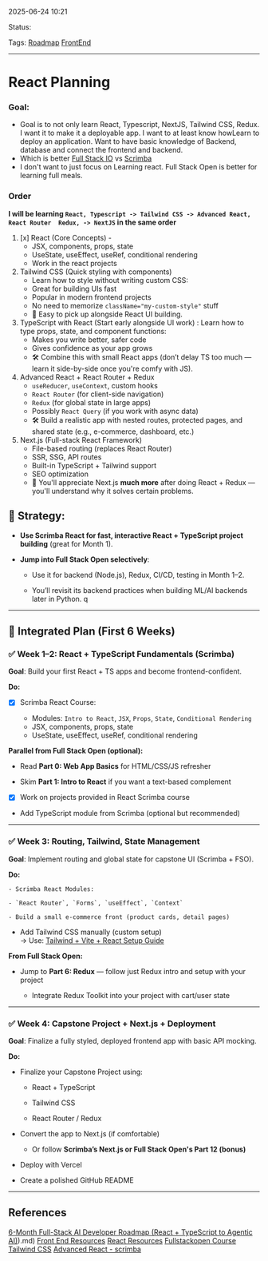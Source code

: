 
2025-06-24 10:21

Status: 

Tags: [Roadmap](../../3%20-%20Tags/Roadmap.md) [FrontEnd](../../3%20-%20Tags/FrontEnd.md) 

---
# React Planning

### Goal:
- Goal is to not only learn React, Typescript, NextJS, Tailwind CSS, Redux. I want it to make it a deployable app. I want to at least know howLearn  to deploy an application. Want to have basic knowledge of Backend, database and connect the frontend and backend. 
- Which is better [Full Stack IO](https://fullstackopen.com/en/about) vs [Scrimba](https://scrimba.com/learn-react-c0e)
- I don't want to just focus on Learning react. Full Stack Open is better for learning full meals.

### Order

**I will be learning  ``React, Typescript -> Tailwind CSS -> Advanced React, React Router  Redux, -> NextJS`` in the same order**

1. [x] React (Core Concepts) - 
	- JSX, components, props, state
	- UseState, useEffect, useRef, conditional rendering
	- Work in the react projects
2. Tailwind CSS (Quick styling with components)
	- Learn how to style without writing custom CSS:
	- Great for building UIs fast
	- Popular in modern frontend projects
	- No need to memorize `className="my-custom-style"` stuff
	- 🧠 Easy to pick up alongside React UI building.
3. TypeScript with React (Start early alongside UI work) : Learn how to type props, state, and component functions:
	- Makes you write better, safer code
	- Gives confidence as your app grows
	- 🛠️ Combine this with small React apps (don’t delay TS too much — learn it side-by-side once you're comfy with JS).
4. Advanced React + React Router + Redux
	- `useReducer`, `useContext`, custom hooks
	- `React Router` (for client-side navigation)
	- `Redux` (for global state in large apps)
	- Possibly `React Query` (if you work with async data)
	- 🛠️ Build a realistic app with nested routes, protected pages, and shared state (e.g., e-commerce, dashboard, etc.)
5. Next.js (Full-stack React Framework)
	- File-based routing (replaces React Router)
	- SSR, SSG, API routes
	- Built-in TypeScript + Tailwind support
	- SEO optimization
	- 🧠 You'll appreciate Next.js **much more** after doing React + Redux — you'll understand why it solves certain problems.

	
## 🧠 Strategy:

- **Use Scrimba React for fast, interactive React + TypeScript project building** (great for Month 1).
    
- **Jump into Full Stack Open selectively**:
    
    - Use it for backend (Node.js), Redux, CI/CD, testing in Month 1–2.
        
    - You’ll revisit its backend practices when building ML/AI backends later in Python.
    q

---

## 📅 Integrated Plan (First 6 Weeks)

### ✅ Week 1–2: React + TypeScript Fundamentals (Scrimba)

**Goal**: Build your first React + TS apps and become frontend-confident.

**Do:**

- [x] Scrimba React Course:
    
    - Modules: `Intro to React`, `JSX`, `Props`, `State`, `Conditional Rendering`
    - JSX, components, props, state
	- UseState, useEffect, useRef, conditional rendering

**Parallel from Full Stack Open (optional):**

- Read **Part 0: Web App Basics** for HTML/CSS/JS refresher
    
- Skim **Part 1: Intro to React** if you want a text-based complement

- [x] Work on projects provided in React Scrimba course
    
- Add TypeScript module from Scrimba (optional but recommended)
    

---

### ✅ Week 3: Routing, Tailwind, State Management

**Goal**: Implement routing and global state for capstone UI (Scrimba + FSO).

**Do:**

	- Scrimba React Modules:
    
    - `React Router`, `Forms`, `useEffect`, `Context`
        
    - Build a small e-commerce front (product cards, detail pages)
        
- Add Tailwind CSS manually (custom setup)  
    → Use: [Tailwind + Vite + React Setup Guide](https://tailwindcss.com/docs/guides/vite)
    

**From Full Stack Open:**

- Jump to **Part 6: Redux** — follow just Redux intro and setup with your project
    
    - Integrate Redux Toolkit into your project with cart/user state
        

---

### ✅ Week 4: Capstone Project + Next.js + Deployment

**Goal**: Finalize a fully styled, deployed frontend app with basic API mocking.

**Do:**

- Finalize your Capstone Project using:
    
    - React + TypeScript
        
    - Tailwind CSS
        
    - React Router / Redux
        
- Convert the app to Next.js (if comfortable)
    
    - Or follow **Scrimba’s Next.js or Full Stack Open's Part 12 (bonus)**
        
- Deploy with Vercel
    
- Create a polished GitHub README



---
## References
[6-Month Full-Stack AI Developer Roadmap (React + TypeScript to Agentic AI)](React%20+%20TypeScript%20to%20Agentic%20AI)).md)
[Front End Resources](../../2%20-%20Source%20Material/Resources/Front%20End%20Resources.md)
[React Resources](../../2%20-%20Source%20Material/Resources/React%20Resources.md)
[Fullstackopen Course](Fullstackopen%20Course.md)
[Tailwind CSS](Tailwind%20CSS.md)
[Advanced React - scrimba](React/Advanced%20React%20-%20scrimba.md)